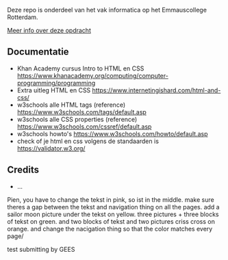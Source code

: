 Deze repo is onderdeel van het vak informatica op het Emmauscollege Rotterdam.

[Meer info over deze opdracht](https://informatica.emmauscollege.nl/)

## Documentatie
- Khan Academy cursus Intro to HTML en CSS 
https://www.khanacademy.org/computing/computer-programming/programming
- Extra uitleg HTML en CSS
https://www.internetingishard.com/html-and-css/
- w3schools alle HTML tags (reference)
https://www.w3schools.com/tags/default.asp
- w3schools alle CSS properties (reference)
https://www.w3schools.com/cssref/default.asp
- w3schools howto's 
https://www.w3schools.com/howto/default.asp
- check of je html en css volgens de standaarden is
https://validator.w3.org/

## Credits
- ...



Pien, you have to change the tekst in pink, so ist in the middle. make sure theres a gap between the tekst and navigation thing on all the pages. add a sailor moon picture under the tekst on yellow. three pictures + three blocks of tekst on green. and two blocks of tekst and two pictures criss cross on orange. and change the nacigation thing so that the color matches every page/

test submitting by GEES